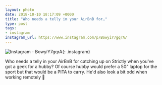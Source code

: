 ```yaml
---
layout: photo
date: 2018-10-10 18:17:09 +0000
title: "Who needs a telly in your AirBnB for…"
type: post
tags:
- instagram
instagram_url: https://www.instagram.com/p/BowyiY7gqrA/
---
```


![Instagram - BowyiY7gqrA](https://colinseymour.co.uk/img/BowyiY7gqrA.jpg){: .instagram}

Who needs a telly in your AirBnB for catching up on Strictly when you've got a geek for a hubby? Of course hubby would prefer a 50" laptop for the sport but that would be a PITA to carry. He'd also look a bit odd  when working remotely 🤣

